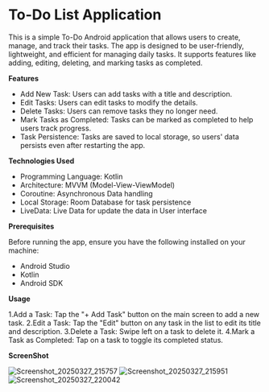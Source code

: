 # To-Do List Application 
This is a simple To-Do Android application that allows users to create, manage, and track their tasks. The app is designed to be user-friendly, lightweight, and efficient for managing daily tasks. It supports features like adding, editing, deleting, and marking tasks as completed.

**Features**
* Add New Task: Users can add tasks with a title and description.
* Edit Tasks: Users can edit tasks to modify the details.
* Delete Tasks: Users can remove tasks they no longer need.
* Mark Tasks as Completed: Tasks can be marked as completed to help users track progress.
* Task Persistence: Tasks are saved to local storage, so users' data persists even after restarting the app.

**Technologies Used**

* Programming Language: Kotlin
* Architecture: MVVM (Model-View-ViewModel)
* Coroutine: Asynchronous Data handling  
* Local Storage: Room Database for task persistence
* LiveData: Live Data for update the data in User interface


**Prerequisites**

Before running the app, ensure you have the following installed on your machine:

* Android Studio
* Kotlin
* Android SDK

**Usage**

1.Add a Task: Tap the "+ Add Task" button on the main screen to add a new task.
2.Edit a Task: Tap the "Edit" button on any task in the list to edit its title and description.
3.Delete a Task: Swipe left  on a task to delete it.
4.Mark a Task as Completed: Tap on a task to toggle its completed status.

**ScreenShot**

![Screenshot_20250327_215757](https://github.com/user-attachments/assets/51097eee-f723-4a1c-8a90-42b7ac036d2c)
![Screenshot_20250327_215951](https://github.com/user-attachments/assets/3b3c5e1a-cc75-4c84-9630-7b88e0e1a5d2)
![Screenshot_20250327_220042](https://github.com/user-attachments/assets/5e44d3c2-1a7f-49fb-ae33-f8c2f8c986a6)


